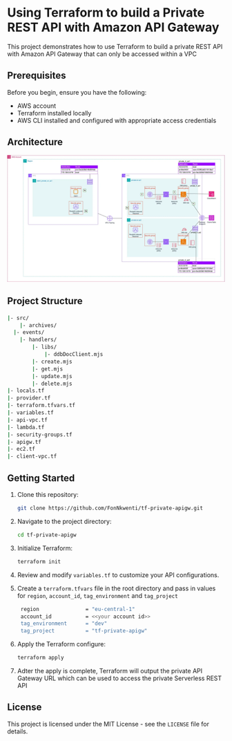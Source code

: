 # Using Terraform to build a Private REST API with Amazon API Gateway
This project demonstrates how to use Terraform to build a private REST API with Amazon API Gateway that can only be accessed within a VPC

## Prerequisites
Before you begin, ensure you have the following:

- AWS account
- Terraform installed locally
- AWS CLI installed and configured with appropriate access credentials

## Architecture
![Diagram](private-rest-api-part2-white.webp)


## Project Structure
```bash
|- src/
	|- archives/
  |- events/
	|- handlers/
		|- libs/
			|- ddbDocClient.mjs
		|- create.mjs
		|- get.mjs
		|- update.mjs
		|- delete.mjs
|- locals.tf
|- provider.tf
|- terraform.tfvars.tf
|- variables.tf
|- api-vpc.tf
|- lambda.tf
|- security-groups.tf
|- apigw.tf
|- ec2.tf
|- client-vpc.tf
```

## Getting Started

1. Clone this repository:

   ```bash
   git clone https://github.com/FonNkwenti/tf-private-apigw.git
   ```
2. Navigate to the project directory:
   ```bash
   cd tf-private-apigw
   ```
3. Initialize Terraform:
   ```bash
   terraform init
   ```
4. Review and modify `variables.tf` to customize your API configurations.
5. Create a `terraform.tfvars` file in the root directory and pass in values for `region`, `account_id`, `tag_environment` and `tag_project`
   ```bash
    region               = "eu-central-1"
    account_id           = <<your account id>>
    tag_environment      = "dev"
    tag_project          = "tf-private-apigw"
   ```
6. Apply the Terraform configure:
   ```bash
   terraform apply
   ```
7. Adter the apply is complete, Terraform will output the private API Gateway URL which can be used to access the private Serverless REST API

## License

This project is licensed under the MIT License - see the `LICENSE` file for details.
